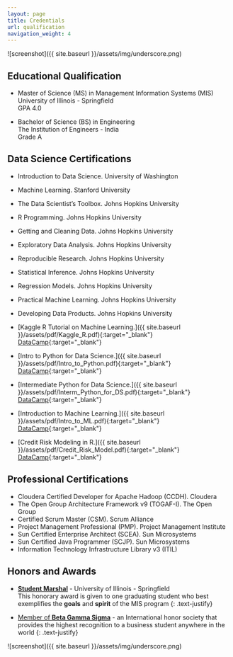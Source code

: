 ```yaml
---
layout: page
title: Credentials
url: qualification
navigation_weight: 4
---
```

![screenshot]({{ site.baseurl }}/assets/img/underscore.png)

## Educational Qualification

* Master of Science (MS) in Management Information Systems (MIS)<br>
University of Illinois - Springfield <br>
GPA 4.0

* Bachelor of Science (BS) in Engineering <br>
The Institution of Engineers - India <br>
Grade A


## Data Science Certifications

* Introduction to Data Science. University of Washington
* Machine Learning. Stanford University

* The Data Scientist’s Toolbox. Johns Hopkins University
* R Programming. Johns Hopkins University 
* Getting and Cleaning Data. Johns Hopkins University 
* Exploratory Data Analysis. Johns Hopkins University 
* Reproducible Research. Johns Hopkins University 
* Statistical Inference. Johns Hopkins University
* Regression Models. Johns Hopkins University
* Practical Machine Learning. Johns Hopkins University
* Developing Data Products. Johns Hopkins University 

* [Kaggle R Tutorial on Machine Learning.]({{ site.baseurl }}/assets/pdf/Kaggle_R.pdf){:target="_blank"} [DataCamp](https://www.datacamp.com/courses/kaggle-r-tutorial-on-machine-learning){:target="_blank"} 
* [Intro to Python for Data Science.]({{ site.baseurl }}/assets/pdf/Intro_to_Python.pdf){:target="_blank"} [DataCamp](https://www.datacamp.com/courses/intro-to-python-for-data-science){:target="_blank"} 
* [Intermediate Python for Data Science.]({{ site.baseurl }}/assets/pdf/Interm_Python_for_DS.pdf){:target="_blank"} [DataCamp](https://www.datacamp.com/courses/intermediate-python-for-data-science){:target="_blank"} 
* [Introduction to Machine Learning.]({{ site.baseurl }}/assets/pdf/Intro_to_ML.pdf){:target="_blank"} [DataCamp](https://www.datacamp.com/courses/introduction-to-machine-learning-with-r){:target="_blank"} 
* [Credit Risk Modeling in R.]({{ site.baseurl }}/assets/pdf/Credit_Risk_Model.pdf){:target="_blank"} [DataCamp](https://www.datacamp.com/courses/introduction-to-credit-risk-modeling-in-r){:target="_blank"} 

## Professional Certifications

* Cloudera Certified Developer for Apache Hadoop (CCDH). Cloudera
* The Open Group Architecture Framework v9 (TOGAF-I). The Open Group
* Certified Scrum Master (CSM). Scrum Alliance
* Project Management Professional (PMP). Project Management Institute
* Sun Certified Enterprise Architect (SCEA). Sun Microsystems
* Sun Certified Java Programmer (SCJP). Sun Microsystems
* Information Technology Infrastructure Library v3 (ITIL)


## Honors and Awards

* [**Student Marshal**](http://news.uis.edu/2013/04/uis-to-hold-42nd-commencement-ceremony.html) - University of Illinois - Springfield <br>
This honorary award is given to one graduating student who best exemplifies the **goals** and **spirit** of the MIS program 
{: .text-justify}


* [Member of **Beta Gamma Sigma**](http://spotlight.uis.edu/2013/05/uis-college-of-business-and-management.html) - an International honor society that provides the highest recognition to a business student anywhere in the world
{: .text-justify}

![screenshot]({{ site.baseurl }}/assets/img/underscore.png)